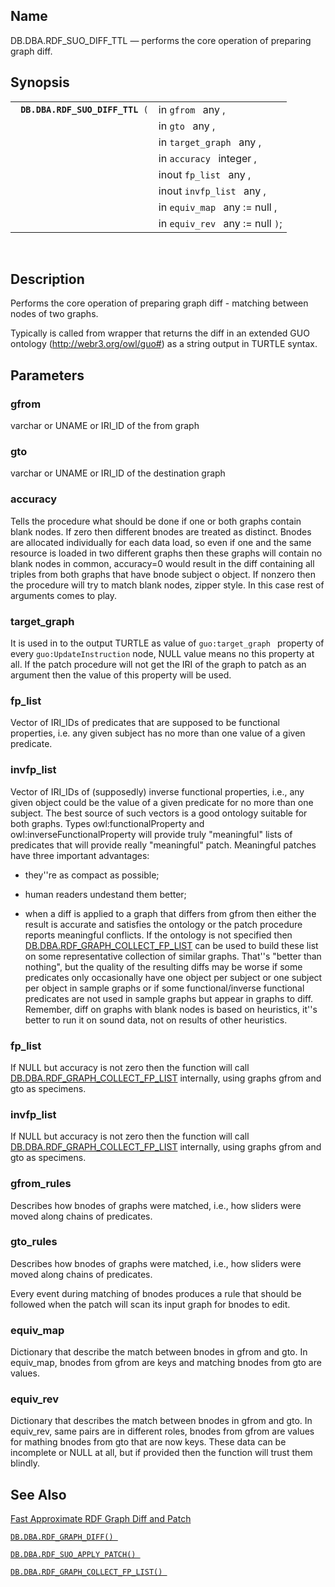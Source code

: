 <div id="fn_rdf_suo_diff_ttl" class="refentry">

<div class="titlepage">

</div>

<div class="refnamediv">

## Name

DB.DBA.RDF_SUO_DIFF_TTL — performs the core operation of preparing graph
diff.

</div>

<div class="refsynopsisdiv">

## Synopsis

<div id="fsyn_rdf_suo_diff_ttl" class="funcsynopsis">

|                                      |                                  |
|--------------------------------------|----------------------------------|
| ` `**`DB.DBA.RDF_SUO_DIFF_TTL`**` (` | in `gfrom ` any ,                |
|                                      | in `gto ` any ,                  |
|                                      | in `target_graph ` any ,         |
|                                      | in `accuracy ` integer ,         |
|                                      | inout `fp_list ` any ,           |
|                                      | inout `invfp_list ` any ,        |
|                                      | in `equiv_map ` any := null ,    |
|                                      | in `equiv_rev ` any := null `)`; |

<div class="funcprototype-spacer">

 

</div>

</div>

</div>

<div id="desc_rdf_suo_diff_ttl" class="refsect1">

## Description

Performs the core operation of preparing graph diff - matching between
nodes of two graphs.

Typically is called from wrapper that returns the diff in an extended
GUO ontology (http://webr3.org/owl/guo#) as a string output in TURTLE
syntax.

</div>

<div id="params_rdf_suo_diff_ttl" class="refsect1">

## Parameters

<div id="id102358" class="refsect2">

### gfrom

varchar or UNAME or IRI_ID of the from graph

</div>

<div id="id102361" class="refsect2">

### gto

varchar or UNAME or IRI_ID of the destination graph

</div>

<div id="id102364" class="refsect2">

### accuracy

Tells the procedure what should be done if one or both graphs contain
blank nodes. If zero then different bnodes are treated as distinct.
Bnodes are allocated individually for each data load, so even if one and
the same resource is loaded in two different graphs then these graphs
will contain no blank nodes in common, accuracy=0 would result in the
diff containing all triples from both graphs that have bnode subject o
object. If nonzero then the procedure will try to match blank nodes,
zipper style. In this case rest of arguments comes to play.

</div>

<div id="id102367" class="refsect2">

### target_graph

It is used in to the output TURTLE as value of `guo:target_graph `
property of every `guo:UpdateInstruction` node, NULL value means no this
property at all. If the patch procedure will not get the IRI of the
graph to patch as an argument then the value of this property will be
used.

</div>

<div id="id102372" class="refsect2">

### fp_list

Vector of IRI_IDs of predicates that are supposed to be functional
properties, i.e. any given subject has no more than one value of a given
predicate.

</div>

<div id="id102375" class="refsect2">

### invfp_list

Vector of IRI_IDs of (supposedly) inverse functional properties, i.e.,
any given object could be the value of a given predicate for no more
than one subject. The best source of such vectors is a good ontology
suitable for both graphs. Types owl:functionalProperty and
owl:inverseFunctionalProperty will provide truly "meaningful" lists of
predicates that will provide really "meaningful" patch. Meaningful
patches have three important advantages:

<div class="itemizedlist">

- they''re as compact as possible;

- human readers undestand them better;

- when a diff is applied to a graph that differs from gfrom then either
  the result is accurate and satisfies the ontology or the patch
  procedure reports meaningful conflicts. If the ontology is not
  specified then
  <a href="fn_rdf_graph_collect_fp_list.html" class="link"
  title="DB.DBA.RDF_GRAPH_COLLECT_FP_LIST">DB.DBA.RDF_GRAPH_COLLECT_FP_LIST</a>
  can be used to build these list on some representative collection of
  similar graphs. That''s "better than nothing", but the quality of the
  resulting diffs may be worse if some predicates only occasionally have
  one object per subject or one subject per object in sample graphs or
  if some functional/inverse functional predicates are not used in
  sample graphs but appear in graphs to diff. Remember, diff on graphs
  with blank nodes is based on heuristics, it''s better to run it on
  sound data, not on results of other heuristics.

</div>

</div>

<div id="id102386" class="refsect2">

### fp_list

If NULL but accuracy is not zero then the function will call
<a href="fn_rdf_graph_collect_fp_list.html" class="link"
title="DB.DBA.RDF_GRAPH_COLLECT_FP_LIST">DB.DBA.RDF_GRAPH_COLLECT_FP_LIST</a>
internally, using graphs gfrom and gto as specimens.

</div>

<div id="id102390" class="refsect2">

### invfp_list

If NULL but accuracy is not zero then the function will call
<a href="fn_rdf_graph_collect_fp_list.html" class="link"
title="DB.DBA.RDF_GRAPH_COLLECT_FP_LIST">DB.DBA.RDF_GRAPH_COLLECT_FP_LIST</a>
internally, using graphs gfrom and gto as specimens.

</div>

<div id="id102394" class="refsect2">

### gfrom_rules

Describes how bnodes of graphs were matched, i.e., how sliders were
moved along chains of predicates.

</div>

<div id="id102397" class="refsect2">

### gto_rules

Describes how bnodes of graphs were matched, i.e., how sliders were
moved along chains of predicates.

Every event during matching of bnodes produces a rule that should be
followed when the patch will scan its input graph for bnodes to edit.

</div>

<div id="id102401" class="refsect2">

### equiv_map

Dictionary that describe the match between bnodes in gfrom and gto. In
equiv_map, bnodes from gfrom are keys and matching bnodes from gto are
values.

</div>

<div id="id102404" class="refsect2">

### equiv_rev

Dictionary that describes the match between bnodes in gfrom and gto. In
equiv_rev, same pairs are in different roles, bnodes from gfrom are
values for mathing bnodes from gto that are now keys. These data can be
incomplete or NULL at all, but if provided then the function will trust
them blindly.

</div>

</div>

<div id="seealso_rdf_suo_diff_ttl" class="refsect1">

## See Also

<a href="fastapproxdiffandpatch.html" class="link"
title="16.17.16. Fast Approximate RDF Graph Diff and Patch">Fast
Approximate RDF Graph Diff and Patch</a>

<a href="fn_rdf_graph_diff.html" class="link"
title="DB.DBA.RDF_GRAPH_DIFF"><code
class="function">DB.DBA.RDF_GRAPH_DIFF() </code></a>

<a href="fn_rdf_suo_apply_patch.html" class="link"
title="DB.DBA.RDF_SUO_APPLY_PATCH"><code
class="function">DB.DBA.RDF_SUO_APPLY_PATCH() </code></a>

<a href="fn_rdf_graph_collect_fp_list.html" class="link"
title="DB.DBA.RDF_GRAPH_COLLECT_FP_LIST"><code
class="function">DB.DBA.RDF_GRAPH_COLLECT_FP_LIST() </code></a>

</div>

</div>
